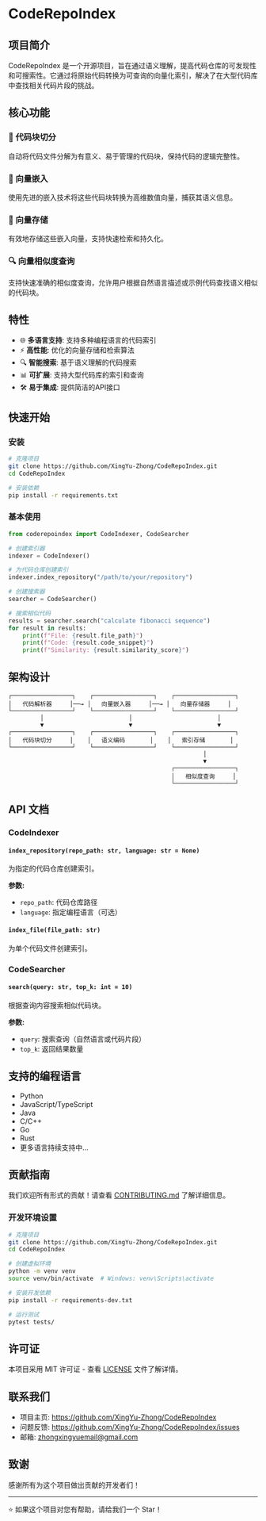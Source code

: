 # CodeRepoIndex

## 项目简介

CodeRepoIndex 是一个开源项目，旨在通过语义理解，提高代码仓库的可发现性和可搜索性。它通过将原始代码转换为可查询的向量化索引，解决了在大型代码库中查找相关代码片段的挑战。

## 核心功能

### 🔧 代码块切分
自动将代码文件分解为有意义、易于管理的代码块，保持代码的逻辑完整性。

### 🧠 向量嵌入
使用先进的嵌入技术将这些代码块转换为高维数值向量，捕获其语义信息。

### 💾 向量存储
有效地存储这些嵌入向量，支持快速检索和持久化。

### 🔍 向量相似度查询
支持快速准确的相似度查询，允许用户根据自然语言描述或示例代码查找语义相似的代码块。

## 特性

- 🌐 **多语言支持**: 支持多种编程语言的代码索引
- ⚡ **高性能**: 优化的向量存储和检索算法
- 🔍 **智能搜索**: 基于语义理解的代码搜索
- 📊 **可扩展**: 支持大型代码库的索引和查询
- 🛠️ **易于集成**: 提供简洁的API接口

## 快速开始

### 安装

```bash
# 克隆项目
git clone https://github.com/XingYu-Zhong/CodeRepoIndex.git
cd CodeRepoIndex

# 安装依赖
pip install -r requirements.txt
```

### 基本使用

```python
from coderepoindex import CodeIndexer, CodeSearcher

# 创建索引器
indexer = CodeIndexer()

# 为代码仓库创建索引
indexer.index_repository("/path/to/your/repository")

# 创建搜索器
searcher = CodeSearcher()

# 搜索相似代码
results = searcher.search("calculate fibonacci sequence")
for result in results:
    print(f"File: {result.file_path}")
    print(f"Code: {result.code_snippet}")
    print(f"Similarity: {result.similarity_score}")
```

## 架构设计

```
┌─────────────────┐    ┌─────────────────┐    ┌─────────────────┐
│   代码解析器     │──→ │   向量嵌入器     │──→ │   向量存储器     │
└─────────────────┘    └─────────────────┘    └─────────────────┘
         │                        │                        │
         ▼                        ▼                        ▼
┌─────────────────┐    ┌─────────────────┐    ┌─────────────────┐
│   代码块切分     │    │   语义编码       │    │   索引存储       │
└─────────────────┘    └─────────────────┘    └─────────────────┘
                                                       │
                                                       ▼
                                              ┌─────────────────┐
                                              │   相似度查询     │
                                              └─────────────────┘
```

## API 文档

### CodeIndexer

#### `index_repository(repo_path: str, language: str = None)`
为指定的代码仓库创建索引。

**参数:**
- `repo_path`: 代码仓库路径
- `language`: 指定编程语言（可选）

#### `index_file(file_path: str)`
为单个代码文件创建索引。

### CodeSearcher

#### `search(query: str, top_k: int = 10)`
根据查询内容搜索相似代码块。

**参数:**
- `query`: 搜索查询（自然语言或代码片段）
- `top_k`: 返回结果数量

## 支持的编程语言

- Python
- JavaScript/TypeScript
- Java
- C/C++
- Go
- Rust
- 更多语言持续支持中...

## 贡献指南

我们欢迎所有形式的贡献！请查看 [CONTRIBUTING.md](CONTRIBUTING.md) 了解详细信息。

### 开发环境设置

```bash
# 克隆项目
git clone https://github.com/XingYu-Zhong/CodeRepoIndex.git
cd CodeRepoIndex

# 创建虚拟环境
python -m venv venv
source venv/bin/activate  # Windows: venv\Scripts\activate

# 安装开发依赖
pip install -r requirements-dev.txt

# 运行测试
pytest tests/
```

## 许可证

本项目采用 MIT 许可证 - 查看 [LICENSE](LICENSE) 文件了解详情。

## 联系我们

- 项目主页: https://github.com/XingYu-Zhong/CodeRepoIndex
- 问题反馈: https://github.com/XingYu-Zhong/CodeRepoIndex/issues
- 邮箱: zhongxingyuemail@gmail.com

## 致谢

感谢所有为这个项目做出贡献的开发者们！

---

⭐ 如果这个项目对您有帮助，请给我们一个 Star！ 